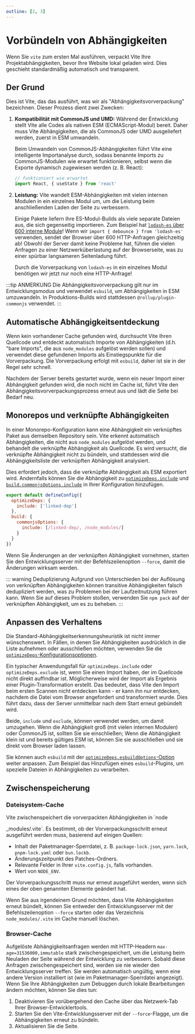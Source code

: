 ```yaml
---
outline: [2, 3]
---
```


# Vorbündeln von Abhängigkeiten

Wenn Sie `vite` zum ersten Mal ausführen, verpackt Vite Ihre Projektabhängigkeiten, bevor Ihre Website lokal geladen wird. Dies geschieht standardmäßig automatisch und transparent.

## Der Grund

Dies ist Vite, das das ausführt, was wir als "Abhängigkeitsvorverpackung" bezeichnen. Dieser Prozess dient zwei Zwecken:

1. **Kompatibilität mit CommonJS und UMD:** Während der Entwicklung stellt Vite alle Codes als nativen ESM (ECMAScript-Modul) bereit. Daher muss Vite Abhängigkeiten, die als CommonJS oder UMD ausgeliefert werden, zuerst in ESM umwandeln.

   Beim Umwandeln von CommonJS-Abhängigkeiten führt Vite eine intelligente Importanalyse durch, sodass benannte Imports zu CommonJS-Modulen wie erwartet funktionieren, selbst wenn die Exporte dynamisch zugewiesen werden (z. B. React):

   ```js
   // funktioniert wie erwartet
   import React, { useState } from 'react'
   ```

2. **Leistung:** Vite wandelt ESM-Abhängigkeiten mit vielen internen Modulen in ein einzelnes Modul um, um die Leistung beim anschließenden Laden der Seite zu verbessern.

   Einige Pakete liefern ihre ES-Modul-Builds als viele separate Dateien aus, die sich gegenseitig importieren. Zum Beispiel hat [`lodash-es` über 600 interne Module](https://unpkg.com/browse/lodash-es/)! Wenn wir `import { debounce } from 'lodash-es'` verwenden, sendet der Browser über 600 HTTP-Anfragen gleichzeitig ab! Obwohl der Server damit keine Probleme hat, führen die vielen Anfragen zu einer Netzwerküberlastung auf der Browserseite, was zu einer spürbar langsameren Seitenladung führt.

   Durch die Vorverpackung von `lodash-es` in ein einzelnes Modul benötigen wir jetzt nur noch eine HTTP-Anfrage!

:::tip ANMERKUNG
Die Abhängigkeitsvorverpackung gilt nur im Entwicklungsmodus und verwendet `esbuild`, um Abhängigkeiten in ESM umzuwandeln. In Produktions-Builds wird stattdessen `@rollup/plugin-commonjs` verwendet.
:::

## Automatische Abhängigkeitsentdeckung

Wenn kein vorhandener Cache gefunden wird, durchsucht Vite Ihren Quellcode und entdeckt automatisch Importe von Abhängigkeiten (d.h. "bare Imports", die aus `node_modules` aufgelöst werden sollen) und verwendet diese gefundenen Imports als Einstiegspunkte für die Vorverpackung. Die Vorverpackung erfolgt mit `esbuild`, daher ist sie in der Regel sehr schnell.

Nachdem der Server bereits gestartet wurde, wenn ein neuer Import einer Abhängigkeit gefunden wird, die noch nicht im Cache ist, führt Vite den Abhängigkeitsvorverpackungsprozess erneut aus und lädt die Seite bei Bedarf neu.

## Monorepos und verknüpfte Abhängigkeiten

In einer Monorepo-Konfiguration kann eine Abhängigkeit ein verknüpftes Paket aus demselben Repository sein. Vite erkennt automatisch Abhängigkeiten, die nicht aus `node_modules` aufgelöst werden, und behandelt die verknüpfte Abhängigkeit als Quellcode. Es wird versucht, die verknüpfte Abhängigkeit nicht zu bündeln, und stattdessen wird die Abhängigkeitsliste der verknüpften Abhängigkeit analysiert.

Dies erfordert jedoch, dass die verknüpfte Abhängigkeit als ESM exportiert wird. Andernfalls können Sie die Abhängigkeit zu [`optimizeDeps.include`](/config/dep-optimization-options.md#optimizedeps-include) und [`build.commonjsOptions.include`](/config/build-options.md#build-commonjsoptions) in Ihrer Konfiguration hinzufügen.

```js
export default defineConfig({
  optimizeDeps: {
    include: ['linked-dep']
  },
  build: {
    commonjsOptions: {
      include: [/linked-dep/, /node_modules/]
    }
  }
})
```

Wenn Sie Änderungen an der verknüpften Abhängigkeit vornehmen, starten Sie den Entwicklungsserver mit der Befehlszeilenoption `--force`, damit die Änderungen wirksam werden.

::: warning Deduplizierung
Aufgrund von Unterschieden bei der Auflösung von verknüpften Abhängigkeiten können transitive Abhängigkeiten falsch dedupliziert werden, was zu Problemen bei der Laufzeitnutzung führen kann. Wenn Sie auf dieses Problem stoßen, verwenden Sie `npm pack` auf der verknüpften Abhängigkeit, um es zu beheben.
:::

## Anpassen des Verhaltens

Die Standard-Abhängigkeitserkennungsheuristik ist nicht immer wünschenswert. In Fällen, in denen Sie Abhängigkeiten ausdrücklich in die Liste aufnehmen oder ausschließen möchten, verwenden Sie die [`optimizeDeps`-Konfigurationsoptionen](/config/dep-optimization-options.md).

Ein typischer Anwendungsfall für `optimizeDeps.include` oder `optimizeDeps.exclude` ist, wenn Sie einen Import haben, der im Quellcode nicht direkt auffindbar ist. Möglicherweise wird der Import als Ergebnis einer Plugin-Transformation erstellt. Das bedeutet, dass Vite den Import beim ersten Scannen nicht entdecken kann - er kann ihn nur entdecken, nachdem die Datei vom Browser angefordert und transformiert wurde. Dies führt dazu, dass der Server unmittelbar nach dem Start erneut gebündelt wird.

Beide, `include` und `exclude`, können verwendet werden, um damit umzugehen. Wenn die Abhängigkeit groß (mit vielen internen Modulen) oder CommonJS ist, sollten Sie sie einschließen; Wenn die Abhängigkeit klein ist und bereits gültiges ESM ist, können Sie sie ausschließen und sie direkt vom Browser laden lassen.

Sie können auch `esbuild` mit der [`optimizeDeps.esbuildOptions`-Option](/config/dep-optimization-options.md#optimizedeps-esbuildoptions) weiter anpassen. Zum Beispiel das Hinzufügen eines `esbuild`-Plugins, um spezielle Dateien in Abhängigkeiten zu verarbeiten.

## Zwischenspeicherung

### Dateisystem-Cache

Vite zwischenspeichert die vorverpackten Abhängigkeiten in `node

\_modules/.vite`. Es bestimmt, ob der Vorverpackungsschritt erneut ausgeführt werden muss, basierend auf einigen Quellen:

- Inhalt der Paketmanager-Sperrdatei, z. B. `package-lock.json`, `yarn.lock`, `pnpm-lock.yaml` oder `bun.lockb`.
- Änderungszeitpunkt des Patches-Ordners.
- Relevante Felder in Ihrer `vite.config.js`, falls vorhanden.
- Wert von `NODE_ENV`.

Der Vorverpackungsschritt muss nur erneut ausgeführt werden, wenn sich eines der oben genannten Elemente geändert hat.

Wenn Sie aus irgendeinem Grund möchten, dass Vite Abhängigkeiten erneut bündelt, können Sie entweder den Entwicklungsserver mit der Befehlszeilenoption `--force` starten oder das Verzeichnis `node_modules/.vite` im Cache manuell löschen.

### Browser-Cache

Aufgelöste Abhängigkeitsanfragen werden mit HTTP-Headern `max-age=31536000,immutable` stark zwischengespeichert, um die Leistung beim Neuladen der Seite während der Entwicklung zu verbessern. Sobald diese Anfragen zwischengespeichert sind, werden sie nie wieder den Entwicklungsserver treffen. Sie werden automatisch ungültig, wenn eine andere Version installiert ist (wie im Paketmanager-Sperrdatei angezeigt). Wenn Sie Ihre Abhängigkeiten zum Debuggen durch lokale Bearbeitungen ändern möchten, können Sie dies tun:

1. Deaktivieren Sie vorübergehend den Cache über das Netzwerk-Tab Ihrer Browser-Entwicklertools.
2. Starten Sie den Vite-Entwicklungsserver mit der `--force`-Flagge, um die Abhängigkeiten erneut zu bündeln.
3. Aktualisieren Sie die Seite.
